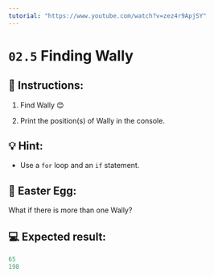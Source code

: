 ```yaml
---
tutorial: "https://www.youtube.com/watch?v=zez4r9ApjSY"
---
```


# `02.5` Finding Wally

## 📝 Instructions:

1. Find Wally 😊

2. Print the position(s) of Wally in the console.

## 💡 Hint:

+ Use a `for` loop and an `if` statement.

## 💎 Easter Egg:

What if there is more than one Wally?

## 💻 Expected result:

```py
65
198
```
